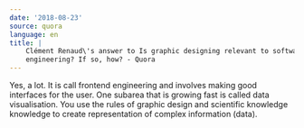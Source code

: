 ```yaml
---
date: '2018-08-23'
source: quora
language: en
title: |
    Clément Renaud\'s answer to Is graphic designing relevant to software
    engineering? If so, how? - Quora
---
```


Yes, a lot. It is call frontend engineering and involves making good
interfaces for the user. One subarea that is growing fast is called data
visualisation. You use the rules of graphic design and scientific
knowledge knowledge to create representation of complex information
(data).
